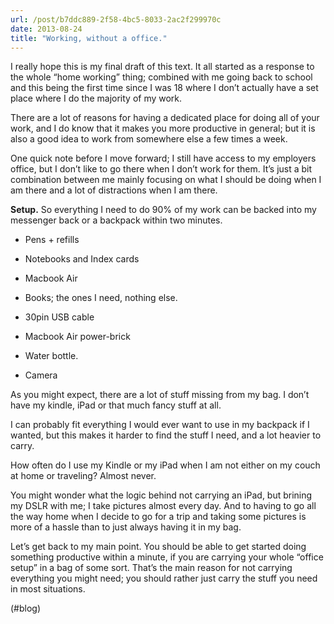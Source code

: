 ```yaml
---
url: /post/b7ddc889-2f58-4bc5-8033-2ac2f299970c
date: 2013-08-24
title: "Working, without a office."
---
```


I really hope this is my final draft of this text. It all started as a response to the whole &#8220;home working&#8221; thing; combined with me going back to school and this being the first time since I was 18 where I don&#8217;t actually have a set place where I do the majority of my work.



There are a lot of reasons for having a dedicated place for doing all of your work, and I do know that it makes you more productive in general; but it is also a good idea to work from somewhere else a few times a week.



One quick note before I move forward; I still have access to my employers office, but I don&#8217;t like to go there when I don&#8217;t work for them. It&#8217;s just a bit combination between me mainly focusing on what I should be doing when I am there and a lot of distractions when I am there.



**Setup.** So everything I need to do 90% of my work can be backed into my messenger back or a backpack within two minutes.



  * Pens + refills

  * Notebooks and Index cards

  * Macbook Air

  * Books; the ones I need, nothing else.

  * 30pin USB cable

  * Macbook Air power-brick

  * Water bottle. 

  * Camera



As you might expect, there are a lot of stuff missing from my bag. I don&#8217;t have my kindle, iPad or that much fancy stuff at all.



I can probably fit everything I would ever want to use in my backpack if I wanted, but this makes it harder to find the stuff I need, and a lot heavier to carry.



How often do I use my Kindle or my iPad when I am not either on my couch at home or traveling? Almost never.



You might wonder what the logic behind not carrying an iPad, but brining my DSLR with me; I take pictures almost every day. And to having to go all the way home when I decide to go for a trip and taking some pictures is more of a hassle than to just always having it in my bag.



Let&#8217;s get back to my main point. You should be able to get started doing something productive within a minute, if you are carrying your whole &#8220;office setup&#8221; in a bag of some sort. That&#8217;s the main reason for not carrying everything you might need; you should rather just carry the stuff you need in most situations.



(#blog)